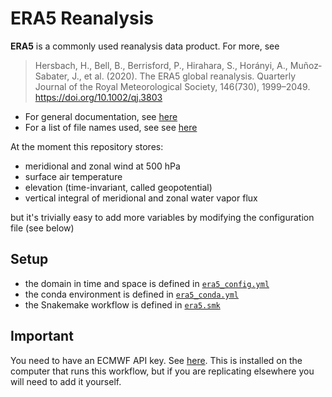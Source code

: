 # ERA5 Reanalysis

**ERA5** is a commonly used reanalysis data product.
For more, see

> Hersbach, H., Bell, B., Berrisford, P., Hirahara, S., Horányi, A., Muñoz‐Sabater, J., et al. (2020). The ERA5 global reanalysis. Quarterly Journal of the Royal Meteorological Society, 146(730), 1999–2049. <https://doi.org/10.1002/qj.3803>

* For general documentation, see [here](https://www.ecmwf.int/en/forecasts/dataset/ecmwf-reanalysis-v5)
* For a list of file names used, see see [here](https://confluence.ecmwf.int/display/CKB/ERA5%3A+data+documentation#ERA5:datadocumentation-Table1)

At the moment this repository stores:

* meridional and zonal wind at 500 hPa
* surface air temperature
* elevation (time-invariant, called geopotential)
* vertical integral of meridional and zonal water vapor flux

but it's trivially easy to add more variables by modifying the configuration file (see below)

## Setup

* the domain in time and space is defined in [`era5_config.yml`](./era5_config.yml)
* the conda environment is defined in [`era5_conda.yml`](./era5_conda.yml)
* the Snakemake workflow is defined in [`era5.smk`](./era5.smk)

## Important

You need to have an ECMWF API key.
See [here](https://cds.climate.copernicus.eu/api-how-to).
This is installed on the computer that runs this workflow, but if you are replicating elsewhere you will need to add it yourself.
